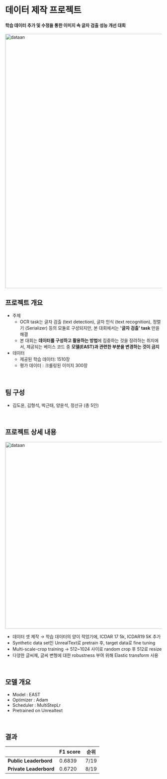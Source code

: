 # 데이터 제작 프로젝트
#### 학습 데이터 추가 및 수정을 통한 이미지 속 글자 검출 성능 개선 대회
<img width="816" alt="dataan" src="https://user-images.githubusercontent.com/70750888/206357361-2117f476-fe81-4447-8f4b-f6406b191b24.png">

<br/> 

## 프로젝트 개요
- 주제
    - OCR task는 글자 검출 (text detection), 글자 인식 (text recognition), 정렬기 (Serializer) 등의 모듈로 구성되지만, 본 대회에서는 **'글자 검출' task** 만을 해결
    - 본 대회는 **데이터를 구성하고 활용하는 방법**에 집중하는 것을 장려하는 취지에서, 제공되는 베이스 코드 중 **모델(EAST)과 관련한 부분을 변경하는 것이 금지**
- 데이터
    - 제공된 학습 데이터: 1510장
    - 평가 데이터 : 크롤링된 이미지 300장  

<br/> 

## 팀 구성
  - 김도윤, 김형석, 박근태, 양윤석, 정선규 (총 5인)  

<br/> 
  
## 프로젝트 상세 내용
<img width="600" alt="dataan" src="https://user-images.githubusercontent.com/94054909/214060987-d43a59e3-4dac-428b-990b-b7725d087002.png">

  - 데이터 셋 제작 → 학습 데이터의 양이 적었기에, ICDAR 17 5k, ICDAR19 5K 추가
  - Synthetic data set인 UnrealText로 pretrain 후, target data로 fine tuning
  - Multi-scale-crop training → 512~1024 사이로 random crop 후 512로 resize
  - 다양한 글씨체, 글씨 변형에 대한 robustness 부여 위해 Elastic transform 사용  

<br/> 
  
## 모델 개요
  - Model : EAST
  - Optimizer : Adam
  - Scheduler : MultiStepLr
  - Pretrained on Unrealtext  

<br/> 

## 결과
  ||F1 score|순위|
|------|---|---|
|**Public Leaderbord**|0.6839|7/19|
|**Private Leaderbord**|0.6720|8/19|
